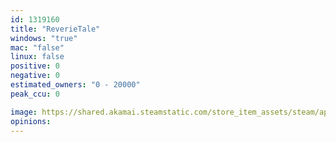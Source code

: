 ```yaml
---
id: 1319160
title: "ReverieTale"
windows: "true"
mac: "false"
linux: false
positive: 0
negative: 0
estimated_owners: "0 - 20000"
peak_ccu: 0

image: https://shared.akamai.steamstatic.com/store_item_assets/steam/apps/1319160/header.jpg?t=1701507743
opinions:
---
```

